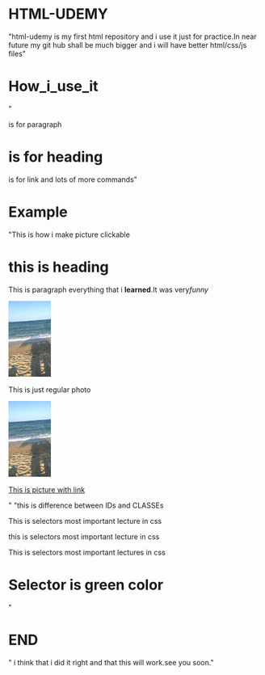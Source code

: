 # HTML-UDEMY
"html-udemy is my first html repository and i use it just for practice.In near future my git hub shall be much bigger and i will have better html/css/js files"
# How_i_use_it
"<p> is for paragraph </p>
    <h1> is for heading </h1>
    <a> is for link </a>
    and lots of more commands"
# Example
"This is how i make picture clickable
    <h1>this is heading</h1>
    <p>This is paragraph everything that i <strong>learned</strong>.It was very<i>funny</i></p>
    <img src="slike/slika.jpeg" height="150">
    <p>This is just regular photo</p>
    <a href="www.facebook.com" targer="_blank" ><img src="slike/slika.jpeg" alt="more" height="150"> <p>This is picture with link</p> </a> "
"this is difference between IDs and CLASSEs
    <p id="Ajdi">This is selectors most important lecture in css</p>
    </div>
    <p class="Klasa">this is selectors most important lecture in css</p>
    <p>This is selectors most important lectures in css</p>
    <h1>Selector is green color</h1>"

# END
" i think that i did it right and that this will work.see you soon."